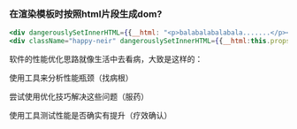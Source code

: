 ### 在渲染模板时按照html片段生成dom?
```jsx
<div dangerouslySetInnerHTML={{__html: "<p>balabalabalabala.......</p><p>balalababalalaba....</p>"}} />
<div className="happy-neir" dangerouslySetInnerHTML={{__html:this.props.content}} />
```
软件的性能优化思路就像生活中去看病，大致是这样的：

使用工具来分析性能瓶颈（找病根）

尝试使用优化技巧解决这些问题（服药）

使用工具测试性能是否确实有提升（疗效确认）